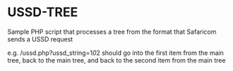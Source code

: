 USSD-TREE
=========

Sample PHP script that processes a tree from the format that Safaricom sends a USSD request

e.g. /ussd.php?ussd_string=1*0*2 should go into the first item from the main tree, back to the main tree, and back to the second item from the main tree
